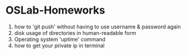 # OSLab-Homeworks
1. how to 'git push' without having to use username & password again 
2. disk usage of directories in human-readable form
3. Operating system 'uptime' command
4. how to get your private ip in terminal 
